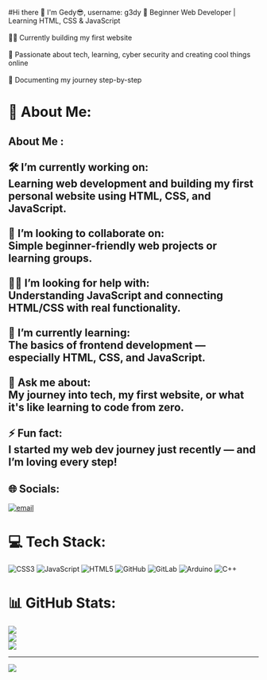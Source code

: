 #Hi there 👋
I'm Gedy😎, username: g3dy
🌱 Beginner Web Developer | Learning HTML, CSS & JavaScript<br/>  
👨‍💻 Currently building my first website<br/>  
🚀 Passionate about tech, learning, cyber security and creating cool things online<br/>  
📘 Documenting my journey step-by-step<br/>   

# 💫 About Me:
## About Me :<br><br>🛠 I’m currently working on:  <br>Learning web development and building my first personal website using HTML, CSS, and JavaScript.<br><br>🤝 I’m looking to collaborate on:  <br>Simple beginner-friendly web projects or learning groups.<br><br>🙋‍♂️ I’m looking for help with:  <br>Understanding JavaScript and connecting HTML/CSS with real functionality.<br><br>🌱 I’m currently learning:  <br>The basics of frontend development — especially HTML, CSS, and JavaScript.<br><br>💬 Ask me about:  <br>My journey into tech, my first website, or what it's like learning to code from zero.<br><br>⚡ Fun fact:  <br>I started my web dev journey just recently — and I’m loving every step!<br>


## 🌐 Socials:
[![email](https://img.shields.io/badge/Email-D14836?logo=gmail&logoColor=white)](mailto:daffegibson@icloud.com) 

# 💻 Tech Stack:
![CSS3](https://img.shields.io/badge/css3-%231572B6.svg?style=for-the-badge&logo=css3&logoColor=white) ![JavaScript](https://img.shields.io/badge/javascript-%23323330.svg?style=for-the-badge&logo=javascript&logoColor=%23F7DF1E) ![HTML5](https://img.shields.io/badge/html5-%23E34F26.svg?style=for-the-badge&logo=html5&logoColor=white) ![GitHub](https://img.shields.io/badge/github-%23121011.svg?style=for-the-badge&logo=github&logoColor=white) ![GitLab](https://img.shields.io/badge/gitlab-%23181717.svg?style=for-the-badge&logo=gitlab&logoColor=white) ![Arduino](https://img.shields.io/badge/-Arduino-00979D?style=for-the-badge&logo=Arduino&logoColor=white) ![C++](https://img.shields.io/badge/c++-%2300599C.svg?style=for-the-badge&logo=c%2B%2B&logoColor=white)
# 📊 GitHub Stats:
![](https://github-readme-stats.vercel.app/api?username=g3dy&theme=dark&hide_border=true&include_all_commits=true&count_private=true)<br/>
![](https://nirzak-streak-stats.vercel.app/?user=g3dy&theme=dark&hide_border=true)<br/>
![](https://github-readme-stats.vercel.app/api/top-langs/?username=g3dy&theme=dark&hide_border=true&include_all_commits=true&count_private=true&layout=compact)

---
[![](https://visitcount.itsvg.in/api?id=g3dy&icon=0&color=0)](https://visitcount.itsvg.in)

<!-- Proudly created with GPRM ( https://gprm.itsvg.in ) -->
